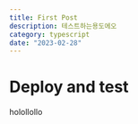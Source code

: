 ```yaml
---
title: First Post
description: 테스트하는용도에오
category: typescript
date: "2023-02-28"
---
```


# Deploy and test

holollollo
